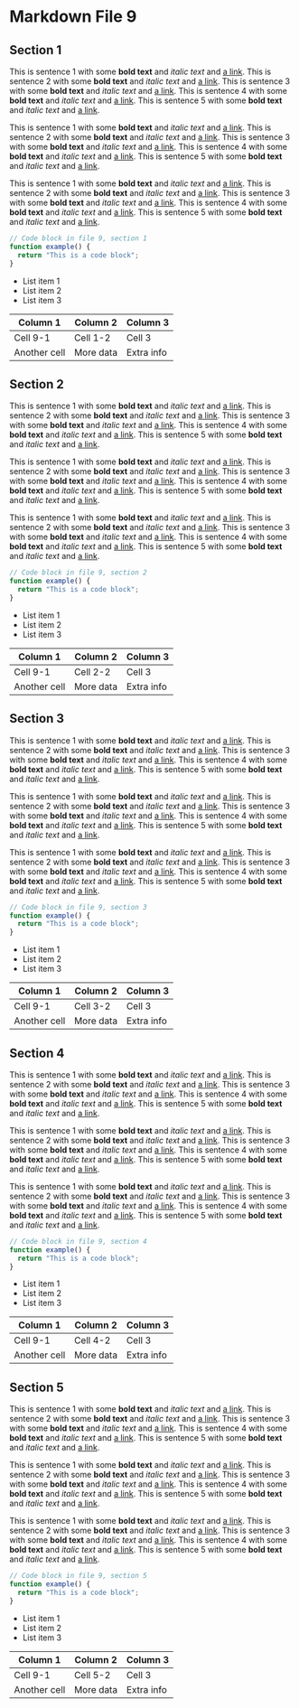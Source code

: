 # Markdown File 9


## Section 1

This is sentence 1 with some **bold text** and *italic text* and [a link](https://example.com/9/1/1/1). This is sentence 2 with some **bold text** and *italic text* and [a link](https://example.com/9/1/1/2). This is sentence 3 with some **bold text** and *italic text* and [a link](https://example.com/9/1/1/3). This is sentence 4 with some **bold text** and *italic text* and [a link](https://example.com/9/1/1/4). This is sentence 5 with some **bold text** and *italic text* and [a link](https://example.com/9/1/1/5). 

This is sentence 1 with some **bold text** and *italic text* and [a link](https://example.com/9/1/2/1). This is sentence 2 with some **bold text** and *italic text* and [a link](https://example.com/9/1/2/2). This is sentence 3 with some **bold text** and *italic text* and [a link](https://example.com/9/1/2/3). This is sentence 4 with some **bold text** and *italic text* and [a link](https://example.com/9/1/2/4). This is sentence 5 with some **bold text** and *italic text* and [a link](https://example.com/9/1/2/5). 

This is sentence 1 with some **bold text** and *italic text* and [a link](https://example.com/9/1/3/1). This is sentence 2 with some **bold text** and *italic text* and [a link](https://example.com/9/1/3/2). This is sentence 3 with some **bold text** and *italic text* and [a link](https://example.com/9/1/3/3). This is sentence 4 with some **bold text** and *italic text* and [a link](https://example.com/9/1/3/4). This is sentence 5 with some **bold text** and *italic text* and [a link](https://example.com/9/1/3/5). 

```javascript
// Code block in file 9, section 1
function example() {
  return "This is a code block";
}
```

- List item 1
- List item 2
- List item 3

| Column 1 | Column 2 | Column 3 |
| -------- | -------- | -------- |
| Cell 9-1 | Cell 1-2 | Cell 3 |
| Another cell | More data | Extra info |


## Section 2

This is sentence 1 with some **bold text** and *italic text* and [a link](https://example.com/9/2/1/1). This is sentence 2 with some **bold text** and *italic text* and [a link](https://example.com/9/2/1/2). This is sentence 3 with some **bold text** and *italic text* and [a link](https://example.com/9/2/1/3). This is sentence 4 with some **bold text** and *italic text* and [a link](https://example.com/9/2/1/4). This is sentence 5 with some **bold text** and *italic text* and [a link](https://example.com/9/2/1/5). 

This is sentence 1 with some **bold text** and *italic text* and [a link](https://example.com/9/2/2/1). This is sentence 2 with some **bold text** and *italic text* and [a link](https://example.com/9/2/2/2). This is sentence 3 with some **bold text** and *italic text* and [a link](https://example.com/9/2/2/3). This is sentence 4 with some **bold text** and *italic text* and [a link](https://example.com/9/2/2/4). This is sentence 5 with some **bold text** and *italic text* and [a link](https://example.com/9/2/2/5). 

This is sentence 1 with some **bold text** and *italic text* and [a link](https://example.com/9/2/3/1). This is sentence 2 with some **bold text** and *italic text* and [a link](https://example.com/9/2/3/2). This is sentence 3 with some **bold text** and *italic text* and [a link](https://example.com/9/2/3/3). This is sentence 4 with some **bold text** and *italic text* and [a link](https://example.com/9/2/3/4). This is sentence 5 with some **bold text** and *italic text* and [a link](https://example.com/9/2/3/5). 

```javascript
// Code block in file 9, section 2
function example() {
  return "This is a code block";
}
```

- List item 1
- List item 2
- List item 3

| Column 1 | Column 2 | Column 3 |
| -------- | -------- | -------- |
| Cell 9-1 | Cell 2-2 | Cell 3 |
| Another cell | More data | Extra info |


## Section 3

This is sentence 1 with some **bold text** and *italic text* and [a link](https://example.com/9/3/1/1). This is sentence 2 with some **bold text** and *italic text* and [a link](https://example.com/9/3/1/2). This is sentence 3 with some **bold text** and *italic text* and [a link](https://example.com/9/3/1/3). This is sentence 4 with some **bold text** and *italic text* and [a link](https://example.com/9/3/1/4). This is sentence 5 with some **bold text** and *italic text* and [a link](https://example.com/9/3/1/5). 

This is sentence 1 with some **bold text** and *italic text* and [a link](https://example.com/9/3/2/1). This is sentence 2 with some **bold text** and *italic text* and [a link](https://example.com/9/3/2/2). This is sentence 3 with some **bold text** and *italic text* and [a link](https://example.com/9/3/2/3). This is sentence 4 with some **bold text** and *italic text* and [a link](https://example.com/9/3/2/4). This is sentence 5 with some **bold text** and *italic text* and [a link](https://example.com/9/3/2/5). 

This is sentence 1 with some **bold text** and *italic text* and [a link](https://example.com/9/3/3/1). This is sentence 2 with some **bold text** and *italic text* and [a link](https://example.com/9/3/3/2). This is sentence 3 with some **bold text** and *italic text* and [a link](https://example.com/9/3/3/3). This is sentence 4 with some **bold text** and *italic text* and [a link](https://example.com/9/3/3/4). This is sentence 5 with some **bold text** and *italic text* and [a link](https://example.com/9/3/3/5). 

```javascript
// Code block in file 9, section 3
function example() {
  return "This is a code block";
}
```

- List item 1
- List item 2
- List item 3

| Column 1 | Column 2 | Column 3 |
| -------- | -------- | -------- |
| Cell 9-1 | Cell 3-2 | Cell 3 |
| Another cell | More data | Extra info |


## Section 4

This is sentence 1 with some **bold text** and *italic text* and [a link](https://example.com/9/4/1/1). This is sentence 2 with some **bold text** and *italic text* and [a link](https://example.com/9/4/1/2). This is sentence 3 with some **bold text** and *italic text* and [a link](https://example.com/9/4/1/3). This is sentence 4 with some **bold text** and *italic text* and [a link](https://example.com/9/4/1/4). This is sentence 5 with some **bold text** and *italic text* and [a link](https://example.com/9/4/1/5). 

This is sentence 1 with some **bold text** and *italic text* and [a link](https://example.com/9/4/2/1). This is sentence 2 with some **bold text** and *italic text* and [a link](https://example.com/9/4/2/2). This is sentence 3 with some **bold text** and *italic text* and [a link](https://example.com/9/4/2/3). This is sentence 4 with some **bold text** and *italic text* and [a link](https://example.com/9/4/2/4). This is sentence 5 with some **bold text** and *italic text* and [a link](https://example.com/9/4/2/5). 

This is sentence 1 with some **bold text** and *italic text* and [a link](https://example.com/9/4/3/1). This is sentence 2 with some **bold text** and *italic text* and [a link](https://example.com/9/4/3/2). This is sentence 3 with some **bold text** and *italic text* and [a link](https://example.com/9/4/3/3). This is sentence 4 with some **bold text** and *italic text* and [a link](https://example.com/9/4/3/4). This is sentence 5 with some **bold text** and *italic text* and [a link](https://example.com/9/4/3/5). 

```javascript
// Code block in file 9, section 4
function example() {
  return "This is a code block";
}
```

- List item 1
- List item 2
- List item 3

| Column 1 | Column 2 | Column 3 |
| -------- | -------- | -------- |
| Cell 9-1 | Cell 4-2 | Cell 3 |
| Another cell | More data | Extra info |


## Section 5

This is sentence 1 with some **bold text** and *italic text* and [a link](https://example.com/9/5/1/1). This is sentence 2 with some **bold text** and *italic text* and [a link](https://example.com/9/5/1/2). This is sentence 3 with some **bold text** and *italic text* and [a link](https://example.com/9/5/1/3). This is sentence 4 with some **bold text** and *italic text* and [a link](https://example.com/9/5/1/4). This is sentence 5 with some **bold text** and *italic text* and [a link](https://example.com/9/5/1/5). 

This is sentence 1 with some **bold text** and *italic text* and [a link](https://example.com/9/5/2/1). This is sentence 2 with some **bold text** and *italic text* and [a link](https://example.com/9/5/2/2). This is sentence 3 with some **bold text** and *italic text* and [a link](https://example.com/9/5/2/3). This is sentence 4 with some **bold text** and *italic text* and [a link](https://example.com/9/5/2/4). This is sentence 5 with some **bold text** and *italic text* and [a link](https://example.com/9/5/2/5). 

This is sentence 1 with some **bold text** and *italic text* and [a link](https://example.com/9/5/3/1). This is sentence 2 with some **bold text** and *italic text* and [a link](https://example.com/9/5/3/2). This is sentence 3 with some **bold text** and *italic text* and [a link](https://example.com/9/5/3/3). This is sentence 4 with some **bold text** and *italic text* and [a link](https://example.com/9/5/3/4). This is sentence 5 with some **bold text** and *italic text* and [a link](https://example.com/9/5/3/5). 

```javascript
// Code block in file 9, section 5
function example() {
  return "This is a code block";
}
```

- List item 1
- List item 2
- List item 3

| Column 1 | Column 2 | Column 3 |
| -------- | -------- | -------- |
| Cell 9-1 | Cell 5-2 | Cell 3 |
| Another cell | More data | Extra info |

